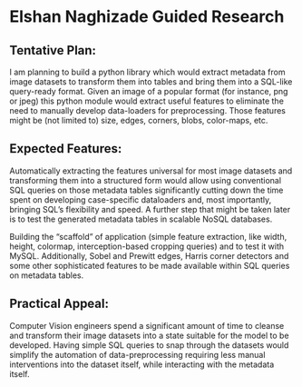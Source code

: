 # Elshan Naghizade Guided Research

## Tentative Plan:
I am planning to build a python library which would extract metadata from image datasets to transform them into tables and bring them into a SQL-like query-ready format. Given an image of a popular format (for instance, png or jpeg) this python module would extract useful features to eliminate the need to manually develop data-loaders for preprocessing. Those features might be (not limited to) size, edges, corners, blobs, color-maps, etc.

## Expected Features:
Automatically extracting the features universal for most image datasets and transforming them into a structured form would allow using conventional SQL queries on those metadata tables significantly cutting down the time spent on developing case-specific dataloaders and, most importantly, bringing SQL’s flexibility and speed.
A further step that might be taken later is to test the generated metadata tables in scalable NoSQL databases.

Building the “scaffold” of application (simple feature extraction, like width, height, colormap, interception-based cropping queries) and to test it with MySQL.
Additionally, Sobel and Prewitt edges, Harris corner detectors and some other sophisticated features to be made available within
SQL queries on metadata tables.

## Practical Appeal:
Computer Vision engineers spend a significant amount of time to cleanse and transform their image datasets into a state suitable for the model to be developed. Having simple SQL queries to snap through the datasets would simplify the automation of data-preprocessing requiring less manual interventions into the dataset itself, while interacting with the metadata itself.
